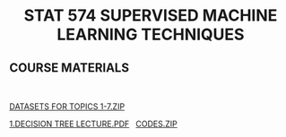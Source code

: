 <html>

  <center><h1>STAT 574 SUPERVISED MACHINE LEARNING TECHNIQUES</h1></center>
  <center></center><h2>COURSE MATERIALS</h2></center>
  <br>
  <p></p><a href="DATASETS_TOPICS1-7.ZIP">DATASETS FOR TOPICS 1-7.ZIP</a></p>
   <p><a href="DecisionTree.pdf">1.DECISION TREE LECTURE.PDF</a>&nbsp;&nbsp;&nbsp;<a href="DECISION_TREE_CODES.ZIP">CODES.ZIP</a></p>
  
 </html>
